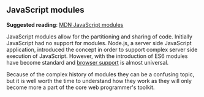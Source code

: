 ## JavaScript modules

**Suggested reading**: [MDN JavaScript modules](https://developer.mozilla.org/en-US/docs/Web/JavaScript/Guide/Modules)

JavaScript modules allow for the partitioning and sharing of code. Initially JavaScript had no support for modules. Node.js, a server side JavaScript application, introduced the concept in order to support complex server side execution of JavaScript. However, with the introduction of ES6 modules have become standard and [browser support](https://caniuse.com/es6-module-dynamic-import) is almost universal.

Because of the complex history of modules they can be a confusing topic, but it is well worth the time to understand how they work as they will only become more a part of the core web programmer's toolkit.
